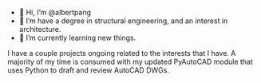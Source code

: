 - 👋 Hi, I’m @albertpang
- 👀 I’m have a degree in structural engineering, and an interest in architecture.
- 🌱 I’m currently learning new things.

I have a couple projects ongoing related to the interests that I have.
A majority of my time is consumed with my updated PyAutoCAD module that uses Python to draft and review AutoCAD DWGs.

<!---
albertpang/albertpang is a ✨ special ✨ repository because its `README.md` (this file) appears on your GitHub profile.
You can click the Preview link to take a look at your changes.
--->
